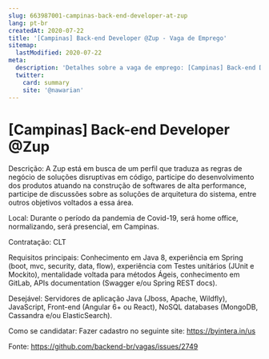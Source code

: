 ```yaml
---
slug: 663987001-campinas-back-end-developer-at-zup
lang: pt-br
createdAt: 2020-07-22
title: '[Campinas] Back-end Developer @Zup - Vaga de Emprego'
sitemap:
  lastModified: 2020-07-22
meta:
  description: 'Detalhes sobre a vaga de emprego: [Campinas] Back-end Developer @Zup'
  twitter:
    card: summary
    site: '@nawarian'
---
```


# [Campinas] Back-end Developer @Zup

Descrição: A Zup está em busca de um perfil que traduza as regras de negócio de soluções disruptivas em código,  participe do desenvolvimento dos produtos atuando na construção de softwares de alta performance, participe de discussões sobre as soluções de arquitetura do sistema, entre outros objetivos voltados a essa área.

Local: Durante o período da pandemia de Covid-19, será home office, normalizando, será presencial, em Campinas.

Contratação: CLT

Requisitos principais: Conhecimento em Java 8, experiência em Spring (boot, mvc, security, data, flow), experiência com Testes unitários (JUnit e Mockito), mentalidade voltada para métodos Ágeis, conhecimento em GitLab, APIs documentation (Swagger e/ou Spring REST docs).

Desejável: Servidores de aplicação Java (Jboss, Apache, Wildfly), JavaScript, Front-end (Angular 6+ ou React), NoSQL databases (MongoDB, Cassandra e/ou ElasticSearch).

Como se candidatar:
Fazer cadastro no seguinte site: https://byintera.in/us

Fonte: https://github.com/backend-br/vagas/issues/2749